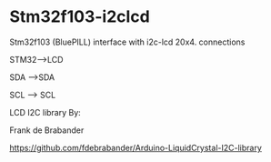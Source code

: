 # Stm32f103-i2clcd
Stm32f103 (BluePILL) interface with i2c-lcd 20x4.
connections


STM32-->LCD

SDA -->SDA

SCL --> SCL

LCD I2C library By:

Frank de Brabander 

https://github.com/fdebrabander/Arduino-LiquidCrystal-I2C-library
